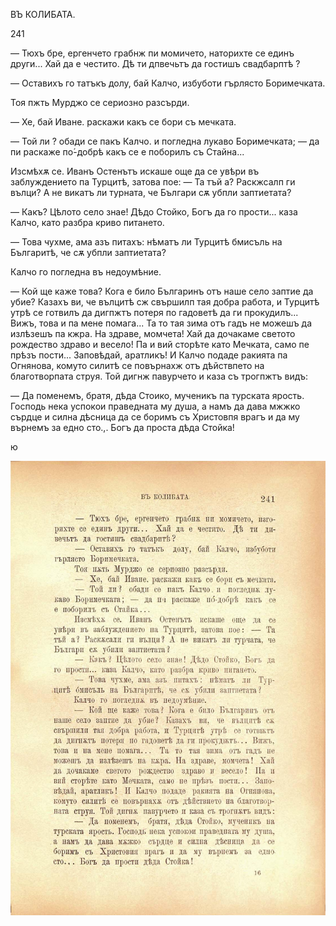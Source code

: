 ﻿ВЪ КОЛИБАТА.

241

— Тюхъ бре, ергенчето грабнж пи момичето, наторихте се единъ други... Хай да е честито. Дѣ ти дпвечьтъ да гостишъ свадбарптѣ ?

— Оставихъ го татъкъ долу, бай Калчо, избуботи гърлясто Боримечката.

Тоя пжть Мурджо се сериозно разсърди.

— Хе, бай Иване. раскажи какъ се бори съ мечката.

— Той ли ? обади се пакъ Калчо. и погледна лукаво Боримечката; — да пи раскаже по́-добрѣ какъ се е поборилъ съ Стайна...

Изсмѣхѫ се. Иванъ Остенътъ искаше още да се увѣри въ заблуждението па Турцитѣ, затова пое: — Та тъй а? Раскжсалп ги вълци? А не викатъ ли турната, че Българи сѫ убпли заптиетата?

— Какъ? Цѣлото село знае! Дѣдо Стойко, Богъ да го прости... каза Калчо, като разбра криво питането.

— Това чухме, ама азъ питахъ: нѣматъ ли Турцитѣ бмисъль на Българитѣ, че сѫ убпли заптиетата?

Калчо го погледна въ недоумѣние.

— Кой ще каже това? Кога е било Българинъ отъ наше село заптие да убие? Казахъ ви, че вълцитѣ сж свършилп тая добра работа, и Турцитѣ утрѣ се готвилъ да дигпжтъ потеря по гадоветѣ да ги прокудилъ... Вижъ, това и па мене помага... Та то тая зима отъ гадъ не можешъ да излѣзешъ па кжра. На здраве, момчета! Хай да дочакаме светото рождество здраво и весело! Па и вий сторѣте като Мечката, само пе прѣзъ пости... Заповѣдай, аратликъ! И Калчо подаде ракията па Огнянова, комуто силитѣ се повърнахж отъ дѣйствпето на благотворпата струя. Той дигнж павурчето и каза съ трогпжтъ видъ:

— Да поменемъ, братя, дѣда Стоико, мученикъ па турската ярость. Господь нека успокои праведната му душа, а намъ да дава мжжко сърдце и силна дѣсница да се боримъ съ Христовпя врагъ и да му върнемъ за едно сто.,. Богъ да проста дѣда Стойка!

ю

![original](../images/272.jpg)

